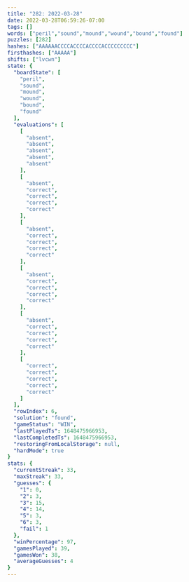 ```yaml
---
title: "282: 2022-03-28"
date: 2022-03-28T06:59:26-07:00
tags: []
words: ["peril","sound","mound","wound","bound","found"]
puzzles: [282]
hashes: ["AAAAAACCCCACCCCACCCCACCCCCCCCC"]
firsthashes: ["AAAAA"]
shifts: ["lvcwn"]
state: {
  "boardState": [
    "peril",
    "sound",
    "mound",
    "wound",
    "bound",
    "found"
  ],
  "evaluations": [
    [
      "absent",
      "absent",
      "absent",
      "absent",
      "absent"
    ],
    [
      "absent",
      "correct",
      "correct",
      "correct",
      "correct"
    ],
    [
      "absent",
      "correct",
      "correct",
      "correct",
      "correct"
    ],
    [
      "absent",
      "correct",
      "correct",
      "correct",
      "correct"
    ],
    [
      "absent",
      "correct",
      "correct",
      "correct",
      "correct"
    ],
    [
      "correct",
      "correct",
      "correct",
      "correct",
      "correct"
    ]
  ],
  "rowIndex": 6,
  "solution": "found",
  "gameStatus": "WIN",
  "lastPlayedTs": 1648475966953,
  "lastCompletedTs": 1648475966953,
  "restoringFromLocalStorage": null,
  "hardMode": true
}
stats: {
  "currentStreak": 33,
  "maxStreak": 33,
  "guesses": {
    "1": 0,
    "2": 3,
    "3": 15,
    "4": 14,
    "5": 3,
    "6": 3,
    "fail": 1
  },
  "winPercentage": 97,
  "gamesPlayed": 39,
  "gamesWon": 38,
  "averageGuesses": 4
}
---
```


<!-- more -->
